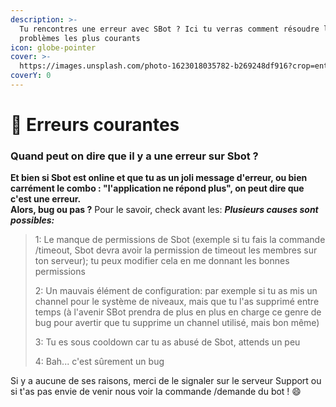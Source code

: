 ```yaml
---
description: >-
  Tu rencontres une erreur avec SBot ? Ici tu verras comment résoudre les
  problèmes les plus courants
icon: globe-pointer
cover: >-
  https://images.unsplash.com/photo-1623018035782-b269248df916?crop=entropy&cs=srgb&fm=jpg&ixid=M3wxOTcwMjR8MHwxfHNlYXJjaHwxfHxlcnJvcnxlbnwwfHx8fDE2ODM4MjUwMzB8MA&ixlib=rb-4.0.3&q=85
coverY: 0
---
```


# 🤒 Erreurs courantes

### Quand peut on dire que il y a une erreur sur Sbot ?

**Et bien si Sbot est online et que tu as un joli message d'erreur, ou bien carrément le combo : "l'application ne répond plus", on peut dire que c'est une erreur.**\
**Alors, bug ou pas ?** Pour le savoir, check avant les: _**Plusieurs causes sont possibles:**_

> 1: Le manque de permissions de Sbot (exemple si tu fais la commande /timeout, Sbot devra avoir la permission de timeout les membres sur ton serveur); tu peux modifier cela en me donnant les bonnes permissions
>
> 2: Un mauvais élément de configuration: par exemple si tu as mis un channel pour le système de niveaux, mais que tu l'as supprimé entre temps (à l'avenir SBot prendra de plus en plus en charge ce genre de bug pour avertir que tu supprime un channel utilisé, mais bon même)
>
> 3: Tu es sous cooldown car tu as abusé de Sbot, attends un peu
>
> 4: Bah... c'est sûrement un bug

Si y a aucune de ses raisons, merci de le signaler sur le serveur Support ou si t'as pas envie de venir nous voir la commande /demande du bot ! :smile:
